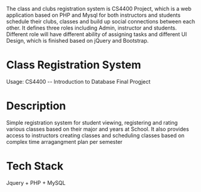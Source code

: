 The class and clubs registration system is CS4400 Project, which is a web application based on PHP and Mysql for both instructors and students schedule their clubs, classes and build up social connections between each other. 
It defines three roles including Admin, instructor and students. Different role will have different ability of assigning tasks and different UI Design, which is finished based on jQuery and Bootstrap.
# Class Registration System
Usage: CS4400 -- Introduction to Database Final Progject

# Description
Simple registration system for student viewing, registering and rating various classes based on their major and years at School. It also provides access to instructors creating classes and scheduling classes based on complex time arragangment plan per semester

# Tech Stack
Jquery + PHP + MySQL
